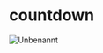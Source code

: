 # countdown

![Unbenannt](https://user-images.githubusercontent.com/44985367/127349169-d29520f6-2ab3-4111-9a94-879e5837a3fb.JPG)
